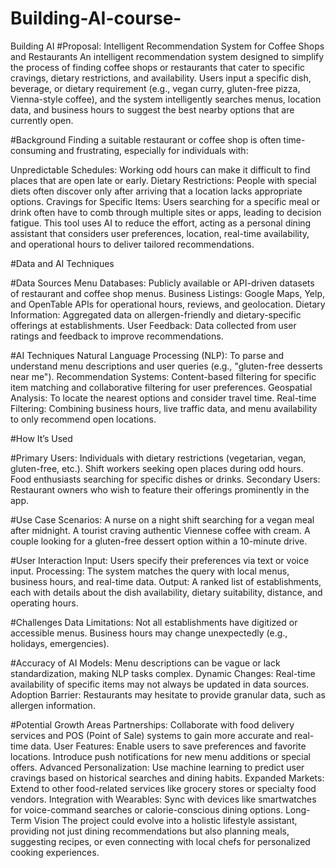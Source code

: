 # Building-AI-course-
Building AI
#Proposal: Intelligent Recommendation System for Coffee Shops and Restaurants 
An intelligent recommendation system designed to simplify the process of finding coffee shops or restaurants that cater to specific cravings, dietary restrictions, and availability. Users input a specific dish, beverage, or dietary requirement (e.g., vegan curry, gluten-free pizza, Vienna-style coffee), and the system intelligently searches menus, location data, and business hours to suggest the best nearby options that are currently open.

#Background Finding a suitable restaurant or coffee shop is often time-consuming and frustrating, especially for individuals with:

Unpredictable Schedules: Working odd hours can make it difficult to find places that are open late or early. Dietary Restrictions: People with special diets often discover only after arriving that a location lacks appropriate options. Cravings for Specific Items: Users searching for a specific meal or drink often have to comb through multiple sites or apps, leading to decision fatigue. This tool uses AI to reduce the effort, acting as a personal dining assistant that considers user preferences, location, real-time availability, and operational hours to deliver tailored recommendations.

#Data and AI Techniques

#Data Sources Menu Databases: Publicly available or API-driven datasets of restaurant and coffee shop menus. Business Listings: Google Maps, Yelp, and OpenTable APIs for operational hours, reviews, and geolocation. Dietary Information: Aggregated data on allergen-friendly and dietary-specific offerings at establishments. User Feedback: Data collected from user ratings and feedback to improve recommendations.

#AI Techniques Natural Language Processing (NLP): To parse and understand menu descriptions and user queries (e.g., "gluten-free desserts near me"). Recommendation Systems: Content-based filtering for specific item matching and collaborative filtering for user preferences. Geospatial Analysis: To locate the nearest options and consider travel time. Real-time Filtering: Combining business hours, live traffic data, and menu availability to only recommend open locations.

#How It’s Used

#Primary Users: Individuals with dietary restrictions (vegetarian, vegan, gluten-free, etc.). Shift workers seeking open places during odd hours. Food enthusiasts searching for specific dishes or drinks. Secondary Users: Restaurant owners who wish to feature their offerings prominently in the app.

#Use Case Scenarios: A nurse on a night shift searching for a vegan meal after midnight. A tourist craving authentic Viennese coffee with cream. A couple looking for a gluten-free dessert option within a 10-minute drive.

#User Interaction Input: Users specify their preferences via text or voice input. Processing: The system matches the query with local menus, business hours, and real-time data. Output: A ranked list of establishments, each with details about the dish availability, dietary suitability, distance, and operating hours.

#Challenges Data Limitations: Not all establishments have digitized or accessible menus. Business hours may change unexpectedly (e.g., holidays, emergencies).

#Accuracy of AI Models: Menu descriptions can be vague or lack standardization, making NLP tasks complex. Dynamic Changes: Real-time availability of specific items may not always be updated in data sources. Adoption Barrier: Restaurants may hesitate to provide granular data, such as allergen information.

#Potential Growth Areas Partnerships: Collaborate with food delivery services and POS (Point of Sale) systems to gain more accurate and real-time data. User Features: Enable users to save preferences and favorite locations. Introduce push notifications for new menu additions or special offers. Advanced Personalization: Use machine learning to predict user cravings based on historical searches and dining habits. Expanded Markets: Extend to other food-related services like grocery stores or specialty food vendors. Integration with Wearables: Sync with devices like smartwatches for voice-command searches or calorie-conscious dining options. Long-Term Vision The project could evolve into a holistic lifestyle assistant, providing not just dining recommendations but also planning meals, suggesting recipes, or even connecting with local chefs for personalized cooking experiences.
